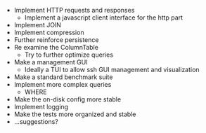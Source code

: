 - Implement HTTP requests and responses
    - Implement a javascript client interface for the http part
- Implement JOIN
- Implement compression
- Further reinforce persistence
- Re examine the ColumnTable
    - Try to further optimize queries
- Make a management GUI
    - Ideally a TUI to allow ssh GUI management and visualization
- Make a standard benchmark suite
- Implement more complex queries
    - WHERE
- Make the on-disk config more stable
- Implement logging
- Make the tests more organized and stable
- ...suggestions?